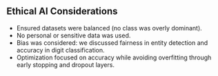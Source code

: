 ## Ethical AI Considerations

-  Ensured datasets were balanced (no class was overly dominant).
- No personal or sensitive data was used.
- Bias was considered: we discussed fairness in entity detection and accuracy in digit classification.
- Optimization focused on accuracy while avoiding overfitting through early stopping and dropout layers.
